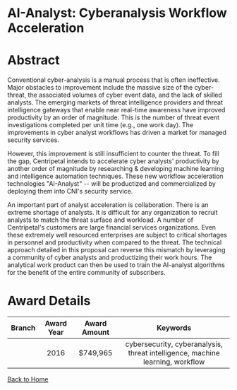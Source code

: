 
AI-Analyst: Cyberanalysis Workflow Acceleration
===============================================

# Abstract


Conventional cyber-analysis is a manual process that is often ineffective.  Major obstacles to improvement include the massive size of the cyber-threat, the associated volumes of cyber event data, and the lack of skilled analysts.  The emerging markets of threat intelligence providers and threat intelligence gateways that enable near real-time awareness have improved productivity by an order of magnitude. This is the number of threat event investigations completed per unit time (e.g., one work day).  The improvements in cyber analyst workflows has driven a market for managed security services.

However, this improvement is still insufficient to counter the threat.  To fill the gap, Centripetal intends to accelerate cyber analysts' productivity by another order of magnitude by researching & developing machine learning and intelligence automation techniques. These new workflow acceleration technologies "AI-Analyst" -- will be productized and commercialized by deploying them into CNI's security service.

An important part of analyst acceleration is collaboration. There is an extreme shortage of analysts. It is difficult for any organization to recruit analysts to match the threat surface and workload. A number of Centripetal's customers are large financial services organizations. Even these extremely well resourced enterprises are subject to critical shortages in personnel and productivity when compared to the threat. The technical approach detailed in this proposal can reverse this mismatch by leveraging a community of cyber analysts and productizing their work hours. The analytical work product can then be used to train the AI-analyst algorithms for the benefit of the entire community of subscribers.  

# Award Details

|Branch|Award Year|Award Amount|Keywords|
| :---: | :---: | :---: | :---: |
||2016|$749,965|cybersecurity, cyberanalysis, threat intelligence, machine learning, workflow|
  
  


[Back to Home](https://github.com/chrischow/dod_sbir_awards#1792)